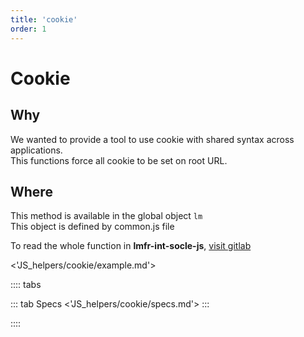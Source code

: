 ```yaml
---
title: 'cookie'
order: 1
---
```


# Cookie

## Why
We wanted to provide a tool to use cookie with shared syntax across applications.  
This functions force all cookie to be set on root URL.

## Where
This method is available in the global object `lm`  
This object is defined by common.js file  

To read the whole function in **lmfr-int-socle-js**, 
[visit gitlab](http://gitlab-xnet.fr.corp.leroymerlin.com/fr-lm-internet-refonte/lmfr-int-socle-js/blob/master/assets/commons/_cookie.js)

<'JS_helpers/cookie/example.md'>

:::: tabs

::: tab Specs
<'JS_helpers/cookie/specs.md'>
:::

::::